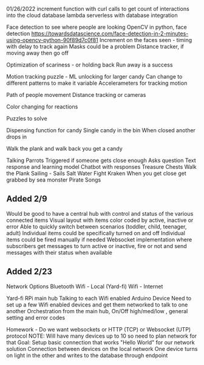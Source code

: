 01/26/2022
increment function with curl calls to get count of interactions into the cloud database
  lambda serverless with database integration

Face detection to see where people are looking
  OpenCV in python, face detection
  https://towardsdatascience.com/face-detection-in-2-minutes-using-opencv-python-90f89d7c0f81
  Increment on the faces seen - timing with delay to track again
  Masks could be a problem
  Distance tracker, if moving away then go off

Optimization of scariness - or holding back
  Run away is a success

Motion tracking puzzle - ML unlocking for larger candy
  Can change to different patterns to make it variable
  Accelerameters for tracking motion
  
Path of people movement
  Distance tracking or cameras

Color changing for reactions

Puzzles to solve

Dispensing function for candy
  Single candy in the bin
  When closed another drops in
  
Walk the plank and walk back you get a candy

Talking Parrots
  Triggered if someone gets close enough
  Asks question
  Text response and learning model
  Chatbot with responses
Treasure Chests
Walk the Plank
Sailing - Sails
Salt Water
Fight Kraken
  When you get close get grabbed by sea monster
Pirate Songs

## Added 2/9
Would be good to have a central hub with control and status of the various connected items
Visual layout with items color coded by active, inactive or error
Able to quickly switch between scenarios (toddler, child, teenager, adult)
Individual items could be specifically turned on and off
Individual items could be fired manually if needed
Websocket implementation where subscribers get messages to turn active or inactive, fire or not and send messages with their status when available

## Added 2/23
Network Options
  Bluetooth
  Wifi - Local (Yard-fi)
  Wifi - Internet
  
Yard-fi
  RPi main hub
  Talking to each Wifi enabled Arduino Device
  Need to set up a few Wifi enabled devices and get them networked to talk to one another
  Orchestration from the main hub, On/Off high/med/low , general setting and error codes
  
Homework - Do we want websockets or HTTP (TCP) or Websocket (UTP) protocol
  NOTE: Will have many devices up to 10 so need to plan network for that
  Goal: Setup basic connection that works "Hello World" for our network solution
    Connection between devices on the local network
    One device turns on light in the other and writes to the database through endpoint
    
